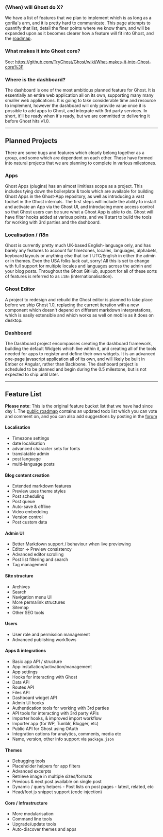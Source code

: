 ### (When) will Ghost do X?

We have a list of features that we plan to implement which is as long as a gorilla's arm, and it is pretty hard to communicate. This page attempts to quantify that list, detail the finer points where we know them, and will be expanded upon as it becomes clearer how a feature will fit into Ghost, and the [roadmap](https://github.com/TryGhost/Ghost/wiki/Roadmap). 

### What makes it into Ghost core?

See: https://github.com/TryGhost/Ghost/wiki/What-makes-it-into-Ghost-core%3F

### Where is the dashboard?

The dashboard is one of the most ambitious planned feature for Ghost. It is essentially an entire web application all on its own, supporting many many smaller web applications. It is going to take considerable time and resource to implement, however the dashboard will only provide value once it is possible to add apps to Ghost, and integrate with 3rd party services. In short, it'll be ready when it's ready, but we are committed to delivering it before Ghost hits v1.0.

---

## Planned Projects

There are some bugs and features which clearly belong together as a group, and some which are dependent on each other. These have formed into natural projects that we are planning to complete in various milestones.

### Apps

Ghost Apps (plugins) has an almost limitless scope as a project. This includes tying down the boilerplate & tools which are available for building Ghost Apps in the Ghost-App repository, as well as introducing a vast toolset in the Ghost internals. The first steps will include the ability to install and activate an App via the Ghost UI, and introducing more access control so that Ghost users can be sure what a Ghost App is able to do. Ghost will have filter hooks added at various points, and we'll start to build the tools for working with 3rd parties and the dashboard. 

### Localisation / i18n 

Ghost is currently pretty much UK-based English-language only, and has barely any features to account for timezones, locales, languages, alphabets, keyboard layouts or anything else that isn't UTC/English in either the admin or in themes. Even the USA folks luck out, sorry! All this is set to change with full support for multiple locales and languages across the admin and your blog posts. Throughout the Ghost GitHub, support for all of these sorts of features is referred to as `i18n` (internationalisation).

### Ghost Editor

A project to redesign and rebuild the Ghost editor is planned to take place before we ship Ghost 1.0, replacing the current iteration with a new component which doesn't depend on different markdown interpretations, which is easily extensible and which works as well on mobile as it does on desktop.

### Dashboard

The Dashboard project encompasses creating the dashboard framework, building the default Widgets which live within it, and creating all of the tools needed for apps to register and define their own widgets. It is an advanced one-page javascript application all of its own, and will likely be built in Ember or Angular, rather than Backbone. The dashboard project is scheduled to be planned and begin during the 0.5 milestone, but is not expected to ship until later.

---

## Feature List

**Please note:** This is the original feature bucket list that we have had since day 1. The [public roadmap](https://trello.com/b/EceUgtCL/ghost-roadmap) contains an updated todo list which you can vote and comment on, and you can also add suggestions by posting in the [forum](https://ghost.org/forum/bugs-suggestions/17479-ghost-roadmap-got-a-great-idea/)

#### Localisation

* Timezone settings 
* date localisation 
* advanced character sets for fonts 
* translatable admin 
* post language 
* multi-language posts 

#### Blog content creation

* Extended markdown features
* Preview uses theme styles
* Post scheduling 
* Post queue 
* Auto-save & offline 
* Video embedding 
* Version control 
* Post custom data 

#### Admin UI

* Better Markdown support / behaviour when live previewing
* Editor -> Preview consistency
* Advanced editor scrolling 
* Post list filtering and search
* Tag management

#### Site structure

* Archives
* Search 
* Navigation menu UI
* More permalink structures
* Sitemap 
* Other SEO tools

#### Users

* User role and permission management 
* Advanced publishing workflows

#### Apps & integrations

* Basic app API / structure 
* App installation/activation/management 
* App settings 
* Hooks for interacting with Ghost
* Data API 
* Routes API 
* Files API 
* Dashboard widget API 
* Admin UI hooks
* Authentication tools for working with 3rd parties
* API tools for interacting with 3rd party APIs
* Importer hooks, & improved import workflow
* Importer app (for WP, Tumblr, Blogger, etc)
* Public API for Ghost using OAuth
* Integration options for analytics, comments, media etc
* Name, version, other info support via `package.json`

#### Themes

* Debugging tools 
* Placeholder helpers for app filters
* Advanced excerpts 
* Retrieve image in multiple sizes/formats 
* Previous & next post available on single post
* Dynamic / query helpers - Post lists on post pages - latest, related, etc
* Head/foot js snippet support (code injection)

#### Core / Infrastructure

* More modularisation 
* Command line tools 
* Upgrade/update tools 
* Auto-discover themes and apps 